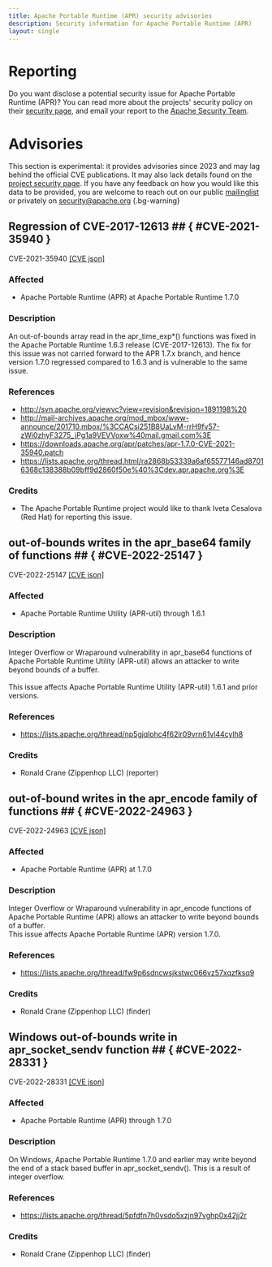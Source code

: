 ```yaml
---
title: Apache Portable Runtime (APR) security advisories
description: Security information for Apache Portable Runtime (APR)
layout: single
---
```


# Reporting

Do you want disclose a potential security issue for Apache Portable Runtime (APR)? You can read more about the projects' security policy on their [security page](https://apr.apache.org/security_report.html), and email your report to the [Apache Security Team](mailto:security@apache.org).

# Advisories

This section is experimental: it provides advisories since 2023 and may lag behind the official CVE publications. It may also lack details found on the [project security page](https://apr.apache.org/security_report.html). If you have any feedback on how you would like this data to be provided, you are welcome to reach out on our public [mailinglist](/mailinglist) or privately on [security@apache.org](mailto:security@apache.org)
{.bg-warning}

## Regression of CVE-2017-12613 ## { #CVE-2021-35940 }

CVE-2021-35940 [\[CVE json\]](./CVE-2021-35940.cve.json)

### Affected

* Apache Portable Runtime (APR) at Apache Portable Runtime 1.7.0


### Description

An out-of-bounds array read in the apr_time_exp*() functions was fixed in the Apache Portable Runtime 1.6.3 release (CVE-2017-12613).  The fix for this issue was not carried forward to the APR 1.7.x branch, and hence version 1.7.0 regressed compared to 1.6.3 and is vulnerable to the same issue.

### References
* http://svn.apache.org/viewvc?view=revision&revision=1891198%20
* http://mail-archives.apache.org/mod_mbox/www-announce/201710.mbox/%3CCACsi251B8UaLvM-rrH9fv57-zWi0zhyF3275_jPg1a9VEVVoxw%40mail.gmail.com%3E
* https://downloads.apache.org/apr/patches/apr-1.7.0-CVE-2021-35940.patch
* https://lists.apache.org/thread.html/ra2868b53339a6af65577146ad87016368c138388b09bff9d2860f50e%40%3Cdev.apr.apache.org%3E


### Credits
* The Apache Portable Runtime project would like to thank Iveta Cesalova (Red Hat) for reporting this issue.


## out-of-bounds writes in the apr_base64 family of functions ## { #CVE-2022-25147 }

CVE-2022-25147 [\[CVE json\]](./CVE-2022-25147.cve.json)

### Affected

* Apache Portable Runtime Utility (APR-util) through 1.6.1


### Description

<div>Integer Overflow or Wraparound vulnerability in apr_base64 functions of Apache Portable Runtime Utility (APR-util) allows an attacker to write beyond bounds of a buffer.</div><div><br></div><div>This issue affects Apache Portable Runtime Utility (APR-util) 1.6.1 and prior versions.</div>

### References
* https://lists.apache.org/thread/np5gjqlohc4f62lr09vrn61vl44cylh8


### Credits
* Ronald Crane (Zippenhop LLC) (reporter)


## out-of-bound writes in the apr_encode family of functions  ## { #CVE-2022-24963 }

CVE-2022-24963 [\[CVE json\]](./CVE-2022-24963.cve.json)

### Affected

* Apache Portable Runtime (APR) at 1.7.0


### Description

Integer Overflow or Wraparound vulnerability in apr_encode functions of Apache Portable Runtime (APR) allows an attacker to write beyond bounds of a buffer.<br>This issue affects Apache Portable Runtime (APR) version 1.7.0.

### References
* https://lists.apache.org/thread/fw9p6sdncwsjkstwc066vz57xqzfksq9


### Credits
* Ronald Crane (Zippenhop LLC) (finder)


##  Windows out-of-bounds write in apr_socket_sendv function ## { #CVE-2022-28331 }

CVE-2022-28331 [\[CVE json\]](./CVE-2022-28331.cve.json)

### Affected

* Apache Portable Runtime (APR) through 1.7.0


### Description

On Windows, Apache Portable Runtime 1.7.0 and earlier may write beyond the end of a stack based buffer in apr_socket_sendv(). This is a result of integer overflow.

### References
* https://lists.apache.org/thread/5pfdfn7h0vsdo5xzjn97vghp0x42jj2r


### Credits
* Ronald Crane (Zippenhop LLC) (finder)

